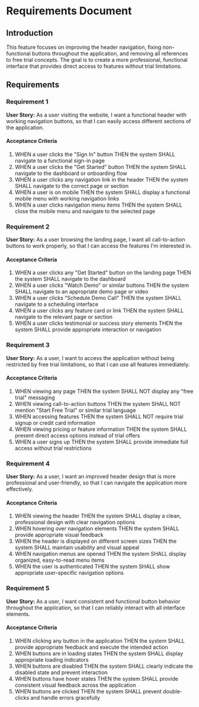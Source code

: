 # Requirements Document

## Introduction

This feature focuses on improving the header navigation, fixing non-functional buttons throughout the application, and removing all references to free trial concepts. The goal is to create a more professional, functional interface that provides direct access to features without trial limitations.

## Requirements

### Requirement 1

**User Story:** As a user visiting the website, I want a functional header with working navigation buttons, so that I can easily access different sections of the application.

#### Acceptance Criteria

1. WHEN a user clicks the "Sign In" button THEN the system SHALL navigate to a functional sign-in page
2. WHEN a user clicks the "Get Started" button THEN the system SHALL navigate to the dashboard or onboarding flow
3. WHEN a user clicks any navigation link in the header THEN the system SHALL navigate to the correct page or section
4. WHEN a user is on mobile THEN the system SHALL display a functional mobile menu with working navigation links
5. WHEN a user clicks navigation menu items THEN the system SHALL close the mobile menu and navigate to the selected page

### Requirement 2

**User Story:** As a user browsing the landing page, I want all call-to-action buttons to work properly, so that I can access the features I'm interested in.

#### Acceptance Criteria

1. WHEN a user clicks any "Get Started" button on the landing page THEN the system SHALL navigate to the dashboard
2. WHEN a user clicks "Watch Demo" or similar buttons THEN the system SHALL navigate to an appropriate demo page or video
3. WHEN a user clicks "Schedule Demo Call" THEN the system SHALL navigate to a scheduling interface
4. WHEN a user clicks any feature card or link THEN the system SHALL navigate to the relevant page or section
5. WHEN a user clicks testimonial or success story elements THEN the system SHALL provide appropriate interaction or navigation

### Requirement 3

**User Story:** As a user, I want to access the application without being restricted by free trial limitations, so that I can use all features immediately.

#### Acceptance Criteria

1. WHEN viewing any page THEN the system SHALL NOT display any "free trial" messaging
2. WHEN viewing call-to-action buttons THEN the system SHALL NOT mention "Start Free Trial" or similar trial language
3. WHEN accessing features THEN the system SHALL NOT require trial signup or credit card information
4. WHEN viewing pricing or feature information THEN the system SHALL present direct access options instead of trial offers
5. WHEN a user signs up THEN the system SHALL provide immediate full access without trial restrictions

### Requirement 4

**User Story:** As a user, I want an improved header design that is more professional and user-friendly, so that I can navigate the application more effectively.

#### Acceptance Criteria

1. WHEN viewing the header THEN the system SHALL display a clean, professional design with clear navigation options
2. WHEN hovering over navigation elements THEN the system SHALL provide appropriate visual feedback
3. WHEN the header is displayed on different screen sizes THEN the system SHALL maintain usability and visual appeal
4. WHEN navigation menus are opened THEN the system SHALL display organized, easy-to-read menu items
5. WHEN the user is authenticated THEN the system SHALL show appropriate user-specific navigation options

### Requirement 5

**User Story:** As a user, I want consistent and functional button behavior throughout the application, so that I can reliably interact with all interface elements.

#### Acceptance Criteria

1. WHEN clicking any button in the application THEN the system SHALL provide appropriate feedback and execute the intended action
2. WHEN buttons are in loading states THEN the system SHALL display appropriate loading indicators
3. WHEN buttons are disabled THEN the system SHALL clearly indicate the disabled state and prevent interaction
4. WHEN buttons have hover states THEN the system SHALL provide consistent visual feedback across the application
5. WHEN buttons are clicked THEN the system SHALL prevent double-clicks and handle errors gracefully